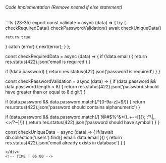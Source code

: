 <StandardTab choosen="maintainability" />

<div class="my-4"></div>

<div class="flex items-end space-x-5">
  <h6>Code Implementation (Remove nested if else statement)</h6>
</div>

<div class="h-96 overflow-y-auto my-4">
```ts {23-35}
export const validate = async (data) => {
  try {
    checkRequiredData()
    checkPasswordValidation()
    await checkUniqueData()

    return true
  } catch (error) {
    next(error);
  }
};

const checkRequiredData = async (data) => {
  if (!data.email) {
    return res.status(422).json('email is required')
  } 
  
  if (!data.password) {
    return res.status(422).json('password is required')
  }
}

const checkPasswordValidation = async (data) => {
  if (data.password && data.password.length < 8) {
    return res.status(422).json('password should have greater than or equal to 8 digit')
  }
  
  if (data.password && data.password.match(/^[0-9a-z]+$/)) {
    return res.status(422).json('password should contains alphanumeric')
  }
  
  if (data.password && data.password.match(/[`!@#$%^&*()_+\-=\[\]{};':"\\|,.<>\/?~]/)) {
    return res.status(422).json('password should have symbol')
  }
}

const checkUniqueData = async (data) => {
  if(!await db.collection('users').find({ email: data.email })) {
    return res.status(422).json('email already exists in database')
  }
}
```
</div>
<!-- TIME : 05:00 -->
